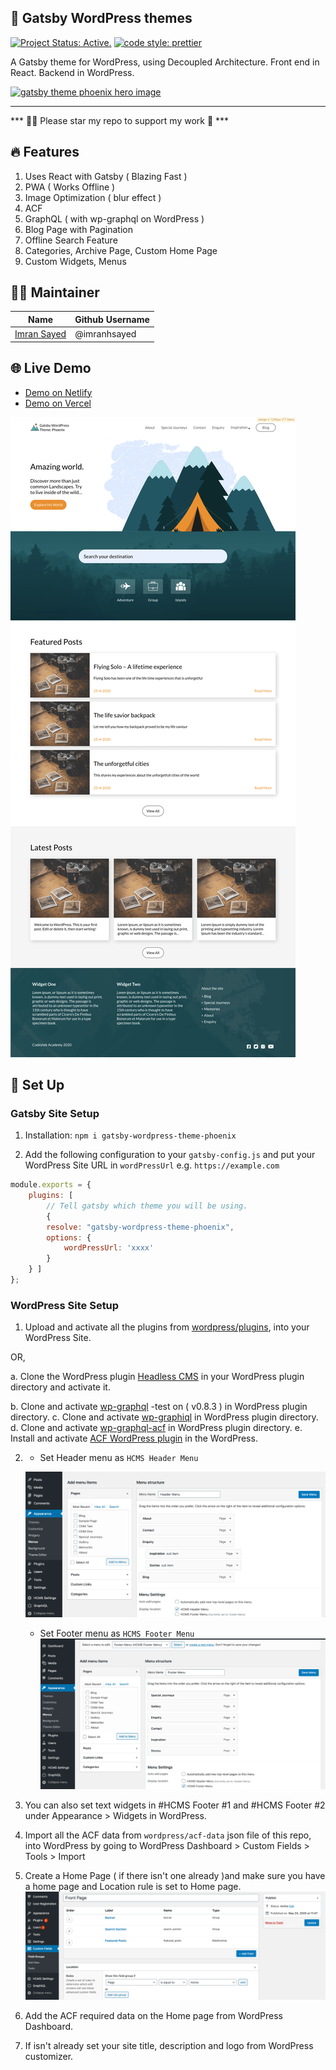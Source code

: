 ## 🎨 Gatsby WordPress themes
[![Project Status: Active.](https://www.repostatus.org/badges/latest/active.svg)](https://www.repostatus.org/#active) [![code style: prettier](https://img.shields.io/badge/code_style-prettier-ff69b4.svg?style=flat-square)](https://github.com/prettier/prettier)

A Gatsby theme for WordPress, using Decoupled Architecture.
Front end in React.
Backend in WordPress.

<a href="https://www.npmjs.com/package/gatsby-wordpress-theme-phoenix" target="_blank">
<img src="https://codeytek.com/woo/wp-content/uploads/2020/06/Phoenix.jpg" alt="gatsby theme phoenix hero image" />
</a>

-----

*** 👨‍💻 Please star my repo to support my work 🙏 ***

## 🔥 Features
1. Uses React with Gatsby ( Blazing Fast )
2. PWA ( Works Offline )
3. Image Optimization ( blur effect )
4. ACF
5. GraphQL ( with wp-graphql on WordPress )
6. Blog Page with Pagination
7. Offline Search Feature
8. Categories, Archive Page, Custom Home Page
9. Custom Widgets, Menus


## 👨‍💻 Maintainer

| Name                                                   | Github Username |
|--------------------------------------------------------|-----------------|
| [Imran Sayed](mailto:codeytek.academy@gmail.com)       |  @imranhsayed   |



## 🌐 Live Demo

- [Demo on Netlify](https://gatsby-wordpress-theme-phoenix.netlify.app)
- [Demo on Vercel](https://gatsby-wordpress-themes.imranhsayed.now.sh/)

![](demos/home-page-demo.png)

## 🚀 Set Up

### Gatsby Site Setup

1. Installation: 
`npm i gatsby-wordpress-theme-phoenix`

2. Add the following configuration to your `gatsby-config.js` and put your WordPress Site URL in `wordPressUrl` e.g. `https://example.com`

```javascript
module.exports = {
	plugins: [
		// Tell gatsby which theme you will be using.
		{
		resolve: "gatsby-wordpress-theme-phoenix",
		options: {
			wordPressUrl: 'xxxx'
		}
	} ]
};
``` 

### WordPress Site Setup

1. Upload and activate all the plugins from [wordpress/plugins](https://github.com/imranhsayed/gatsby-wordpress-themes/tree/master/wordpress/plugins), into your WordPress Site.

OR,

a. Clone the WordPress plugin [Headless CMS](https://github.com/imranhsayed/headless-cms) in your WordPress
plugin directory and activate it.

b. Clone and activate [wp-graphql](https://github.com/wp-graphql/wp-graphql) -test on ( v0.8.3 ) in WordPress plugin directory.
c. Clone and activate [wp-graphiql](https://github.com/wp-graphql/wp-graphiql) in WordPress plugin directory.
d. Clone and activate [wp-graphql-acf](https://github.com/wp-graphql/wp-graphql-acf) in WordPress plugin directory.
e. Install and activate [ACF WordPress plugin](https://wordpress.org/plugins/advanced-custom-fields/) in the WordPress.

2. - Set Header menu as `HCMS Header Menu`
   
   ![](demos/header-menu-demo.png)
   
   - Set Footer menu as `HCMS Footer Menu`
   ![](demos/footer-menu-demo.png)
   
3. You can also set text widgets in #HCMS Footer #1 and #HCMS Footer #2 under Appearance  > Widgets in WordPress.
4. Import all the ACF data from `wordpress/acf-data` json file of this repo, into WordPress by going to WordPress Dashboard > Custom Fields > Tools > Import
5. Create a Home Page ( if there isn't one already )and make sure you have a home page and Location rule is set to Home page.
![](demos/acf-home-screenshot.png)
6. Add the ACF required data on the Home page from WordPress Dashboard. 
7. If isn't already set your site title, description and logo from WordPress customizer.
